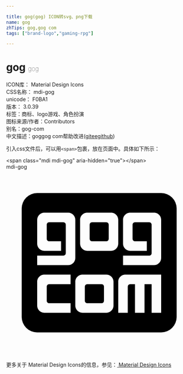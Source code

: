 ```yaml
---

title: gog(gog) ICON转svg、png下载
name: gog
zhTips: gog,gog com
tags: ["brand-logo","gaming-rpg"]

---
```


# gog  <small style="font-size: 60%;font-weight: 100">gog</small>


<div class="detail-page">
<p>
<span>
ICON库：
<span class="badge-secondary badge">Material Design Icons</span> 
</span>
<br/>
<span>
CSS名称：
<span class="badge-secondary badge">mdi-gog</span> 
</span>
<br/>
<span>
unicode：
<span class="badge-secondary badge">F0BA1</span> 
<copy-btn content='F0BA1' btn-title=""></copy-btn>
<copy-btn :content='String.fromCodePoint(parseInt("F0BA1", 16))' btn-title="复制U"></copy-btn>
</span>
<br/>
<span>
版本：
<span class="badge-secondary badge">3.0.39</span> 
</span><br/><span>标签：<span class="badge-light badge"><router-link to="/tags/brand-logo.html">商标、logo</router-link></span><span class="badge-light badge"><router-link to="/tags/gaming-rpg.html">游戏、角色扮演</router-link></span></span>
<br/>
<span>图标来源/作者：<span class="badge-light badge">Contributors</span></span> 
<br/>
<span>别名：<span class="badge-light badge">gog-com</span></span><br/><span class="zh-detail">中文描述：<span class="badge-primary badge">gog</span><span class="badge-primary badge">gog com</span><span class="help-link"><span>帮助改进</span>(<a href="https://gitee.com/liuwave/icon-helper/edit/master/json/material/gog.json" target="_blank" rel="noopener noreferrer">gitee</a><a href="https://github.com/liuwave/icon-helper/edit/master/json/material/gog.json" target="_blank" rel="noopener noreferrer">github</a></span>)</span><br/>
</p>
</div>
<div class="alert alert-dark">
  <i class="mdi mdi-gog mdi-48px"></i>
  <i class="mdi mdi-gog mdi-36px"></i>
  <i class="mdi mdi-gog mdi-24px"></i>
  <i class="mdi mdi-gog mdi-18px"></i>
</div>
<div>
  <p>引入css文件后，可以用<code>&lt;span&gt;</code>包裹，放在页面中。具体如下所示：    
  </p>
  <div class="alert alert-primary" style="font-size: 14px">
    &lt;span class="mdi mdi-gog" aria-hidden="true"&gt;&lt;/span&gt;
    <copy-btn content='<span class="mdi mdi-gog" aria-hidden="true"></span>'></copy-btn>
  </div>
  <div class="alert alert-secondary">
    <i class="mdi mdi-gog"
    style="font-size: 24px"
    aria-hidden="true"></i> mdi-gog
    <copy-btn content="mdi-gog" btn-title="复制图标名称"></copy-btn>
  </div>
</div>
<div id="svg" class="svg-wrap">
<svg xmlns="http://www.w3.org/2000/svg" viewBox="0 0 24 24"><path d="M4,3H20A2,2 0 0,1 22,5V19A2,2 0 0,1 20,21H4A2,2 0 0,1 2,19V5A2,2 0 0,1 4,3M10.46,5.54C9.95,5.54 9.54,5.95 9.54,6.46V9.54A0.92,0.92 0 0,0 10.46,10.46H13.54A0.92,0.92 0 0,0 14.46,9.54V6.46C14.46,5.95 14.05,5.54 13.54,5.54H10.46M11.08,6.77H12.92A0.31,0.31 0 0,1 13.23,7.08V8.92A0.31,0.31 0 0,1 12.92,9.23H11.08A0.31,0.31 0 0,1 10.77,8.92V7.08A0.31,0.31 0 0,1 11.08,6.77M4.92,5.54A0.92,0.92 0 0,0 4,6.46V9.54C4,10.05 4.41,10.46 4.92,10.46H7.08V9.23H5.54C5.37,9.23 5.23,9.09 5.23,8.92V7.08C5.23,6.91 5.37,6.77 5.54,6.77H7.38A0.31,0.31 0 0,1 7.69,7.08V10.77A0.31,0.31 0 0,1 7.38,11.08H4V12.31H8C8.5,12.31 8.92,11.89 8.92,11.38V6.46A0.92,0.92 0 0,0 8,5.54H4.92M16,5.54C15.5,5.54 15.08,5.95 15.08,6.46V9.54C15.08,10.05 15.5,10.46 16,10.46H18.15V9.23H16.62C16.45,9.23 16.31,9.09 16.31,8.92V7.08C16.31,6.91 16.45,6.77 16.62,6.77H18.46C18.63,6.77 18.77,6.91 18.77,7.08V10.77C18.77,10.94 18.63,11.08 18.46,11.08H15.08V12.31H19.08C19.59,12.31 20,11.89 20,11.38V6.46C20,5.95 19.59,5.54 19.08,5.54H16M9.85,13.54C9.34,13.54 8.92,13.95 8.92,14.46V17.54C8.92,18.05 9.34,18.46 9.85,18.46H12.92C13.43,18.46 13.85,18.05 13.85,17.54V14.46C13.85,13.95 13.43,13.54 12.92,13.54H9.85M10.46,14.77H12.31C12.5,14.77 12.62,14.91 12.62,15.08V16.92A0.31,0.31 0 0,1 12.31,17.23H10.46C10.29,17.23 10.15,17.09 10.15,16.92V15.08A0.31,0.31 0 0,1 10.46,14.77M4.92,13.54C4.41,13.54 4,13.95 4,14.46V17.54C4,18.05 4.41,18.46 4.92,18.46H8.31V17.23H5.54C5.37,17.23 5.23,17.09 5.23,16.92V15.08C5.23,14.91 5.37,14.77 5.54,14.77H8.31V13.54H4.92M15.38,13.54C14.87,13.54 14.46,13.95 14.46,14.46V18.46H15.69V15.08A0.31,0.31 0 0,1 16,14.77H16.62V18.46H17.85V14.77H18.77V18.46H20V13.54H15.38Z" /></svg>
</div>
<detail full-name='mdi-gog'></detail>
    
<div><p>更多关于 Material Design Icons的信息，参见：<a target="_blank" href="https://iconhelper.cn/material.html"> Material Design Icons</a>
</p></div>
